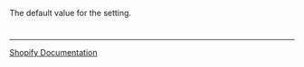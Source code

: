 The default value for the setting.

#

---

[Shopify Documentation](https://shopify.dev/docs/themes/architecture/settings/input-settings#standard-attributes)
